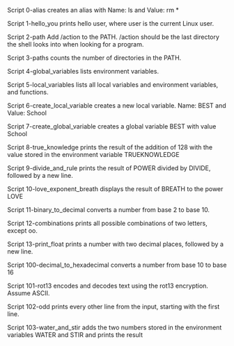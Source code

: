 Script 0-alias creates an alias with Name: ls and Value: rm *

Script 1-hello_you  prints hello user, where user is the current Linux user.

Script 2-path Add /action to the PATH. /action should be the last directory the shell looks into when looking for a program.

Script 3-paths  counts the number of directories in the PATH.

Script 4-global_variables lists environment variables.

Script 5-local_variables  lists all local variables and environment variables, and functions.

Script 6-create_local_variable creates a new local variable. Name: BEST and Value: School

Script 7-create_global_variable creates a global variable BEST with value School

Script 8-true_knowledge  prints the result of the addition of 128 with the value stored in the environment variable TRUEKNOWLEDGE

Script 9-divide_and_rule  prints the result of POWER divided by DIVIDE, followed by a new line.

Script 10-love_exponent_breath displays the result of BREATH to the power LOVE

Script 11-binary_to_decimal converts a number from base 2 to base 10.

Script 12-combinations  prints all possible combinations of two letters, except oo.

Script 13-print_float prints a number with two decimal places, followed by a new line.

Script 100-decimal_to_hexadecimal converts a number from base 10 to base 16

Script 101-rot13 encodes and decodes text using the rot13 encryption. Assume ASCII.

Script 102-odd  prints every other line from the input, starting with the first line.

Script 103-water_and_stir adds the two numbers stored in the environment variables WATER and STIR and prints the result

